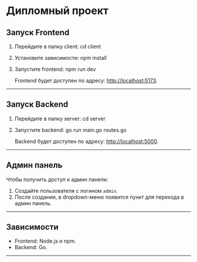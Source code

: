 # Дипломный проект

## Запуск Frontend

1. Перейдите в папку client:
      cd client
   

2. Установите зависимости:
      npm install
   

3. Запустите frontend:
      npm run dev
   

   Frontend будет доступен по адресу: [http://localhost:5173](http://localhost:5173).

---

## Запуск Backend

1. Перейдите в папку server:
      cd server
   

2. Запустите backend:
      go run main.go routes.go
   

   Backend будет доступен по адресу: [http://localhost:5000](http://localhost:5000).

---

## Админ панель

Чтобы получить доступ к админ панели:

1. Создайте пользователя с логином `admin`.
2. После создания, в dropdown-меню появится пункт для перехода в админ панель.

---

## Зависимости

- Frontend: Node.js и npm.
- Backend: Go.

---